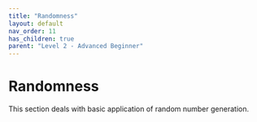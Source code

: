 ```yaml
---
title: "Randomness"
layout: default
nav_order: 11
has_children: true
parent: "Level 2 - Advanced Beginner"
---
```


# Randomness

This section deals with basic application of random number generation. 
